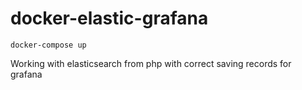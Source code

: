 # docker-elastic-grafana

```
docker-compose up
```

Working with elasticsearch from php with correct saving records for grafana
